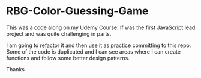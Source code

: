 # RBG-Color-Guessing-Game
This was a code along on my Udemy Course. If was the first JavaScript lead project and was quite challenging in parts.

I am going to refactor it and then use it as practice committing to this repo.
Some of the code is duplicated and I can see areas where I can create functions and follow some better design patterns.

Thanks

